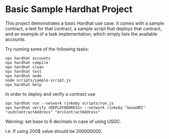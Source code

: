 # Basic Sample Hardhat Project

This project demonstrates a basic Hardhat use case. It comes with a sample contract, a test for that contract, a sample script that deploys that contract, and an example of a task implementation, which simply lists the available accounts.

Try running some of the following tasks:

```shell
npx hardhat accounts
npx hardhat compile
npx hardhat clean
npx hardhat test
npx hardhat node
node scripts/sample-script.js
npx hardhat help
```
In order to deploy and verify a contract use
```shell
npx hardhat run --network rinkeby scripts/run.js
npx hardhat verify <DEPLOYADDRESS> --network rinkeby "baseURI" "usdcContractAddress" "mrcContractAddress"
```
Warning: set base to 6 decimals in case of using USDC.

I.e. If using 200$ value should be 200000000.
